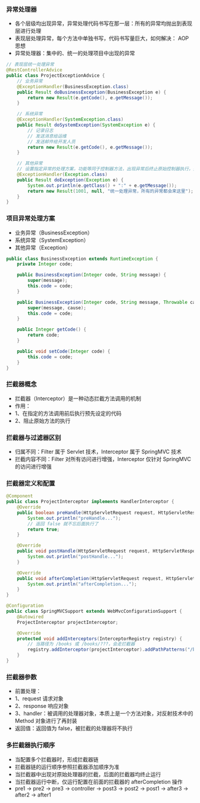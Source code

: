 ### 异常处理器
* 各个层级均出现异常，异常处理代码书写在那一层：所有的异常均抛出到表现层进行处理
* 表现层处理异常，每个方法中单独书写，代码书写量巨大，如何解决： AOP思想
* 异常处理器：集中的、统一的处理项目中出现的异常
```java
// 表现层统一处理异常
@RestControllerAdvice
public class ProjectExceptionAdvice {
    // 业务异常
    @ExceptionHandler(BusinessException.class)
    public Result doBusinessException(BusinessException e) {
        return new Result(e.getCode(), e.getMessage());
    }

    // 系统异常
    @ExceptionHandler(SystemException.class)
    public Result doSystemException(SystemException e) {
        // 记录日志
        // 发送消息给运维
        // 发送邮件给开发人员
        return new Result(e.getCode(), e.getMessage());
    }

    // 其他异常
    // 设置指定异常的处理方案，功能等同于控制器方法，出现异常后终止原始控制器执行，并转入当前方法执行
    @ExceptionHandler(Exception.class)
    public Result doException(Exception e) {
        System.out.println(e.getClass() + ":" + e.getMessage());
        return new Result(1001, null, "统一处理异常，所有的异常都会来这里");
    }
}
```

### 项目异常处理方案
* 业务异常（BusinessException）
* 系统异常（SystemException）
* 其他异常（Exception）
```java
public class BusinessException extends RuntimeException {
    private Integer code;

    public BusinessException(Integer code, String message) {
        super(message);
        this.code = code;
    }

    public BusinessException(Integer code, String message, Throwable cause) {
        super(message, cause);
        this.code = code;
    }

    public Integer getCode() {
        return code;
    }

    public void setCode(Integer code) {
        this.code = code;
    }
}
```

### 拦截器概念
* 拦截器（Interceptor）是一种动态拦截方法调用的机制
* 作用：
* 1、在指定的方法调用前后执行预先设定的代码
* 2、阻止原始方法的执行

### 拦截器与过滤器区别
* 归属不同：Filter 属于 Servlet 技术，Interceptor 属于 SpringMVC 技术
* 拦截内容不同：Filter 对所有访问进行增强，Interceptor 仅针对 SpringMVC 的访问进行增强


### 拦截器定义和配置
```java
@Component
public class ProjectInterceptor implements HandlerInterceptor {
    @Override
    public boolean preHandle(HttpServletRequest request, HttpServletResponse response, Object handler) throws Exception {
        System.out.println("preHandle...");
        // 返回 false 就不忘后面执行了
        return true;
    }

    @Override
    public void postHandle(HttpServletRequest request, HttpServletResponse response, Object handler, ModelAndView modelAndView) throws Exception {
        System.out.println("postHandle...");
    }

    @Override
    public void afterCompletion(HttpServletRequest request, HttpServletResponse response, Object handler, Exception ex) throws Exception {
        System.out.println("afterCompletion...");
    }
}

@Configuration
public class SpringMVCSupport extends WebMvcConfigurationSupport {
    @Autowired
    ProjectInterceptor projectInterceptor;

    @Override
    protected void addInterceptors(InterceptorRegistry registry) {
        // 当路径为 /books 或 /books/???，会走拦截器
        registry.addInterceptor(projectInterceptor).addPathPatterns("/books", "books/*");
    }
}
```

### 拦截器参数
* 前置处理：
* 1、request 请求对象
* 2、response 响应对象
* 3、handler：被调用的处理器对象，本质上是一个方法对象，对反射技术中的 Method 对象进行了再封装
* 返回值：返回值为 false，被拦截的处理器将不执行

### 多拦截器执行顺序
* 当配置多个拦截器时，形成拦截器链
* 拦截器链的运行顺序参照拦截器添加顺序为准
* 当拦截器中出现对原始处理器的拦截，后面的拦截器均终止运行
* 当拦截器运行中断，仅运行配置在前面的拦截器的 afterCompletion 操作
* pre1 -> pre2 -> pre3 -> controller -> post3 -> post2 -> post1 -> after3 -> after2 -> after1